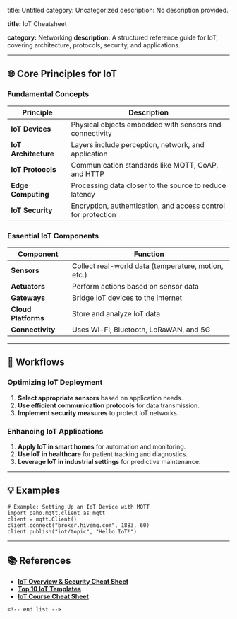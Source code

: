 title: Untitled
category: Uncategorized
description: No description provided.

**title:** IoT Cheatsheet

**category:** Networking
**description:** A structured reference guide for IoT, covering architecture, protocols, security, and applications.

---

## 🌐 **Core Principles for IoT**

### **Fundamental Concepts**

| Principle                  | Description                                                   |
| -------------------------- | ------------------------------------------------------------- |
| **IoT Devices**      | Physical objects embedded with sensors and connectivity       |
| **IoT Architecture** | Layers include perception, network, and application           |
| **IoT Protocols**    | Communication standards like MQTT, CoAP, and HTTP             |
| **Edge Computing**   | Processing data closer to the source to reduce latency        |
| **IoT Security**     | Encryption, authentication, and access control for protection |

### **Essential IoT Components**

| Component                 | Function                                            |
| ------------------------- | --------------------------------------------------- |
| **Sensors**         | Collect real-world data (temperature, motion, etc.) |
| **Actuators**       | Perform actions based on sensor data                |
| **Gateways**        | Bridge IoT devices to the internet                  |
| **Cloud Platforms** | Store and analyze IoT data                          |
| **Connectivity**    | Uses Wi-Fi, Bluetooth, LoRaWAN, and 5G              |

---

## 🔄 **Workflows**

### **Optimizing IoT Deployment**

1. **Select appropriate sensors** based on application needs.
2. **Use efficient communication protocols** for data transmission.
3. **Implement security measures** to protect IoT networks.

### **Enhancing IoT Applications**

1. **Apply IoT in smart homes** for automation and monitoring.
2. **Use IoT in healthcare** for patient tracking and diagnostics.
3. **Leverage IoT in industrial settings** for predictive maintenance.

---

## 💡 **Examples**

```plaintext
# Example: Setting Up an IoT Device with MQTT
import paho.mqtt.client as mqtt  
client = mqtt.Client()  
client.connect("broker.hivemq.com", 1883, 60)  
client.publish("iot/topic", "Hello IoT!")  
```

---

## 📚 **References**

- **[IoT Overview &amp; Security Cheat Sheet](https://cheatography.com/davelee/cheat-sheets/internet-of-things-iot-overview-and-security/)**
- **[Top 10 IoT Templates](https://www.slideteam.net/blog/top-10-iot-templates-with-samples-and-examples)**
- **[IoT Course Cheat Sheet](https://cheatography.com/anahit/cheat-sheets/iot-course/)**

```
<!-- end list -->
```